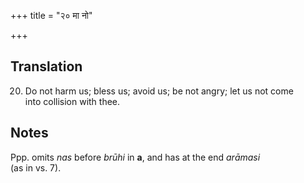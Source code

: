 +++
title = "२० मा नो"

+++
## Translation
20. Do not harm us; bless us; avoid us; be not angry; let us not come  
into collision with thee.

## Notes
Ppp. omits *nas* before *brūhi* in **a**, and has at the end *arāmasi*  
(as in vs. 7).

